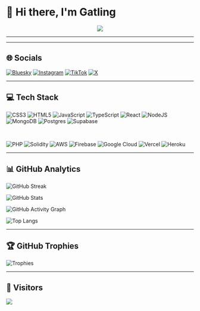# 👋 Hi there, I'm Gatling

<p align="center">
  <a href="https://git.io/typing-svg">
    <img src="https://readme-typing-svg.herokuapp.com?font=Poppins&color=84A12D&size=30&center=true&vCenter=true&linesFull+Stack+Engineer;Open+Sourcer;Problem+Solver;Critical+Thinker;I+love+building+stuff" />
  </a>
</p>

---
---

## 🌐 Socials
[![Bluesky](https://img.shields.io/badge/bluesky-0285FF?style=for-the-badge&logo=bluesky&logoColor=white)](https://bsky.app/profile/iamgatling) 
[![Instagram](https://img.shields.io/badge/Instagram-E4405F?style=for-the-badge&logo=instagram&logoColor=white)](https://instagram.com/iamgatling) 
[![TikTok](https://img.shields.io/badge/TikTok-000000?style=for-the-badge&logo=tiktok&logoColor=white)](https://tiktok.com/@iamgatling) 
[![X](https://img.shields.io/badge/X-000000?style=for-the-badge&logo=x&logoColor=white)](https://x.com/iamgatling) 

---

## 💻 Tech Stack
<p align="center">
  
![CSS3](https://img.shields.io/badge/css3-1572B6?style=for-the-badge&logo=css3&logoColor=white)
![HTML5](https://img.shields.io/badge/html5-E34F26?style=for-the-badge&logo=html5&logoColor=white)
![JavaScript](https://img.shields.io/badge/javascript-F7DF1E?style=for-the-badge&logo=javascript&logoColor=black)
![TypeScript](https://img.shields.io/badge/typescript-007ACC?style=for-the-badge&logo=typescript&logoColor=white)
![React](https://img.shields.io/badge/react-20232A?style=for-the-badge&logo=react&logoColor=61DAFB)
![NodeJS](https://img.shields.io/badge/node.js-339933?style=for-the-badge&logo=node.js&logoColor=white)
![MongoDB](https://img.shields.io/badge/mongodb-4EA94B?style=for-the-badge&logo=mongodb&logoColor=white)
![Postgres](https://img.shields.io/badge/postgres-316192?style=for-the-badge&logo=postgresql&logoColor=white)
![Supabase](https://img.shields.io/badge/supabase-3ECF8E?style=for-the-badge&logo=supabase&logoColor=white)

<br/>

![PHP](https://img.shields.io/badge/php-777BB4?style=for-the-badge&logo=php&logoColor=white)
![Solidity](https://img.shields.io/badge/solidity-363636?style=for-the-badge&logo=solidity&logoColor=white)
![AWS](https://img.shields.io/badge/aws-FF9900?style=for-the-badge&logo=amazon-aws&logoColor=white)
![Firebase](https://img.shields.io/badge/firebase-039BE5?style=for-the-badge&logo=firebase)
![Google Cloud](https://img.shields.io/badge/googlecloud-4285F4?style=for-the-badge&logo=google-cloud&logoColor=white)
![Vercel](https://img.shields.io/badge/vercel-000000?style=for-the-badge&logo=vercel&logoColor=white)
![Heroku](https://img.shields.io/badge/heroku-430098?style=for-the-badge&logo=heroku&logoColor=white)

</p>

---

## 📊 GitHub Analytics
<p align="center">
  
![GitHub Streak](https://github-readme-streak-stats.herokuapp.com?user=iamgatling&theme=tokyonight)  

![GitHub Stats](https://github-readme-stats.vercel.app/api?username=iamgatling&show_icons=true&theme=tokyonight)  

![GitHub Activity Graph](https://github-readme-activity-graph.vercel.app/graph?username=iamgatling&theme=github-compact)

![Top Langs](https://github-readme-stats.vercel.app/api/top-langs/?username=iamgatling&layout=compact&theme=tokyonight)

</p>

---

## 🏆 GitHub Trophies
<p align="center">
  
![Trophies](https://github-profile-trophy.vercel.app/?username=iamgatling&theme=gotham&no-frame=false&no-bg=false&margin-w=4)

</p>

---

## 👀 Visitors
[![](https://visitcount.itsvg.in/api?id=iamgatling&icon=0&color=0)](https://visitcount.itsvg.in)